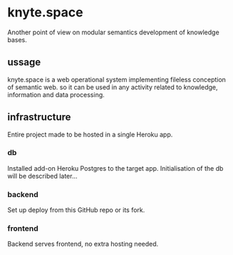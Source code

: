 # knyte.space
Another point of view on modular semantics development of knowledge bases.

## ussage
knyte.space is a web operational system implementing fileless conception of semantic web. so it can be used in any activity related to knowledge, information and data processing.

## infrastructure
Entire project made to be hosted in a single Heroku app.
### db
Installed add-on Heroku Postgres to the target app.
Initialisation of the db will be described later...
### backend
Set up deploy from this GitHub repo or its fork.
### frontend
Backend serves frontend, no extra hosting needed.